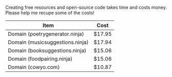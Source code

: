 

Creating free resources and open-source code takes time and costs money. Please help me recupe some of the costs! 

| Item | Cost |
| ---- | ----- |
| Domain (poetrygenerator.ninja) | $17.95 |
| Domain (musicsuggestions.ninja) | $17.94 |
| Domain (booksuggestions.ninja) | $15.06 |
| Domain (foodpairing.ninja) | $15.06 |
| Domain (cowyo.com) | $10.87 |

